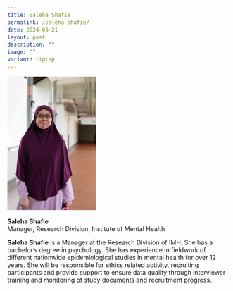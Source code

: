 ```yaml
---
title: Saleha Shafie
permalink: /saleha-shafie/
date: 2024-08-21
layout: post
description: ""
image: ""
variant: tiptap
---
```

<p></p>
<div class="isomer-image-wrapper">
<img style="width: 40%;" height="auto" width="100%" alt="" src="/images/Portraits/Saleha/DSC1498.jpg">
</div>
<p><strong>Saleha Shafie<br></strong>Manager, Research Division, Institute
of Mental Health</p>
<p><strong>Saleha Shafie</strong> is a Manager at the Research Division of
IMH. She has a bachelor’s degree in psychology. She has experience in fieldwork
of different nationwide epidemiological studies in mental health for over
12 years. She will be responsible for ethics related activity, recruiting
participants and provide support to ensure data quality through interviewer
training and monitoring of study documents and recruitment progress.</p>